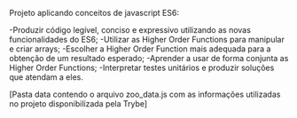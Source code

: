 Projeto aplicando conceitos de javascript ES6:

-Produzir código legível, conciso e expressivo utilizando as novas funcionalidades do ES6;
-Utilizar as Higher Order Functions para manipular e criar arrays;
-Escolher a Higher Order Function mais adequada para a obtenção de um resultado esperado;
-Aprender a usar de forma conjunta as Higher Order Functions;
-Interpretar testes unitários e produzir soluções que atendam a eles.

[Pasta data contendo o arquivo zoo_data.js com as informações utilizadas no projeto disponibilizada pela Trybe]